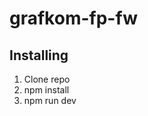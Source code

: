 # grafkom-fp-fw

## Installing
<ol>
    <li>Clone repo</li>
    <li>npm install</li>
    <li>npm run dev</li>
</ol>